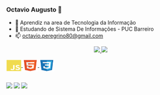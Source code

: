 ### Octavio Augusto 👋
- 🔭 Aprendiz na area de Tecnologia da Informação
- 🌱 Estudando de Sistema De Informações - PUC Barreiro
- 📫 octavio.peregrino80@gmail.com



<div align="center">
  <a href="https://github.com/octaviocrv">
  <img height="180em" src="https://github-readme-stats.vercel.app/api?username=octaviocrv&show_icons=true&theme=dark&include_all_commits=true&count_private=true"/>
  <img height="180em" src="https://github-readme-stats.vercel.app/api/top-langs/?username=octaviocrv&layout=compact&langs_count=7&theme=dark"/>
</div>
  
  <div style="display: inline_block"><br>
  <img align="center" alt="Oct-Js" height="30" width="40" src="https://raw.githubusercontent.com/devicons/devicon/master/icons/javascript/javascript-plain.svg">
  <img align="center" alt="Oct-HTML" height="30" width="40" src="https://raw.githubusercontent.com/devicons/devicon/master/icons/html5/html5-original.svg">
  <img align="center" alt="Oct-CSS" height="30" width="40" src="https://raw.githubusercontent.com/devicons/devicon/master/icons/css3/css3-original.svg">

##
  
  <div> 
  <a href="https://instagram.com/octaviocrv" target="_blank"><img src="https://img.shields.io/badge/-Instagram-%23E4405F?style=for-the-badge&logo=instagram&logoColor=white" target="_blank"></a>
  <a href = "mailto:octavio.peregrino80@gmail.com"><img src="https://img.shields.io/badge/-Gmail-%23333?style=for-the-badge&logo=gmail&logoColor=white" target="_blank"></a>
  <a href="https://www.linkedin.com/in/octávio-augusto-peregrino-492261192/" target="_blank"><img src="https://img.shields.io/badge/-LinkedIn-%230077B5?style=for-the-badge&logo=linkedin&logoColor=white" target="_blank"></a> 
    </div>
